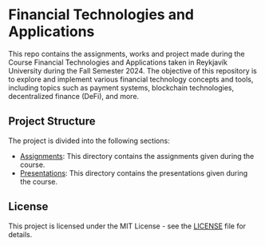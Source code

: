 # Financial Technologies and Applications
This repo contains the assignments, works and project made during the Course Financial Technologies and Applications 
taken in Reykjavík University during the Fall Semester 2024. The objective of this repository is to explore and 
implement various financial technology concepts and tools, including topics such as payment systems, blockchain 
technologies, decentralized finance (DeFi), and more.
## Project Structure
The project is divided into the following sections:
- [Assignments](assignments/): This directory contains the assignments given during the course.
- [Presentations](presentations/): This directory contains the presentations given during the course.

## License
This project is licensed under the MIT License - see the [LICENSE](LICENSE) file for details.